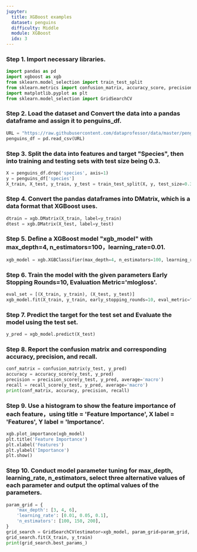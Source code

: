 ```yaml
---
jupyter:
  title: XGBoost examples
  dataset: penguins
  difficulty: Middle
  module: XGBoost
  idx: 3
---
```



### Step 1. Import necessary libraries.
```python
import pandas as pd
import xgboost as xgb
from sklearn.model_selection import train_test_split
from sklearn.metrics import confusion_matrix, accuracy_score, precision_score, recall_score
import matplotlib.pyplot as plt
from sklearn.model_selection import GridSearchCV
```
### Step 2. Load the dataset and Convert the data into a pandas dataframe and assign it to penguins_df.
```python
URL = "https://raw.githubusercontent.com/dataprofessor/data/master/penguins_cleaned.csv"
penguins_df = pd.read_csv(URL)
```
### Step 3. Split the data into features and target "Species", then into training and testing sets with test size being 0.3.
```python
X = penguins_df.drop('species', axis=1)
y = penguins_df['species']
X_train, X_test, y_train, y_test = train_test_split(X, y, test_size=0.3, random_state=42)
```
### Step 4. Convert the pandas dataframes into DMatrix, which is a data format that XGBoost uses.
```python
dtrain = xgb.DMatrix(X_train, label=y_train)
dtest = xgb.DMatrix(X_test, label=y_test)
```
### Step 5. Define a XGBoost model "xgb_model" with max_depth=4, n_estimators=100，learning_rate=0.01.
```python
xgb_model = xgb.XGBClassifier(max_depth=4, n_estimators=100, learning_rate=0.01)
```
### Step 6. Train the model with the given parameters Early Stopping Rounds=10, Evaluation Metric='mlogloss'.
```python
eval_set = [(X_train, y_train), (X_test, y_test)]
xgb_model.fit(X_train, y_train, early_stopping_rounds=10, eval_metric="mlogloss", eval_set=eval_set, verbose=True)
```
### Step 7. Predict the target for the test set and Evaluate the model using the test set.
```python
y_pred = xgb_model.predict(X_test)
```
### Step 8. Report the confusion matrix and corresponding accuracy, precision, and recall.
```python
conf_matrix = confusion_matrix(y_test, y_pred)
accuracy = accuracy_score(y_test, y_pred)
precision = precision_score(y_test, y_pred, average='macro')
recall = recall_score(y_test, y_pred, average='macro')
print(conf_matrix, accuracy, precision, recall)
```
### Step 9. Use a histogram to show the feature importance of each feature，using title = 'Feature Importance', X label = 'Features', Y label = 'Importance'.
```python
xgb.plot_importance(xgb_model)
plt.title('Feature Importance')
plt.xlabel('Features')
plt.ylabel('Importance')
plt.show()
```
### Step 10. Conduct model parameter tuning for max_depth, learning_rate, n_estimators, select three alternative values of each parameter and output the optimal values of the parameters.
```python
param_grid = {
    'max_depth': [3, 4, 6],
    'learning_rate': [0.01, 0.05, 0.1],
    'n_estimators': [100, 150, 200],
}
grid_search = GridSearchCV(estimator=xgb_model, param_grid=param_grid, scoring='accuracy', cv=3, verbose=1)
grid_search.fit(X_train, y_train)
print(grid_search.best_params_)
```
